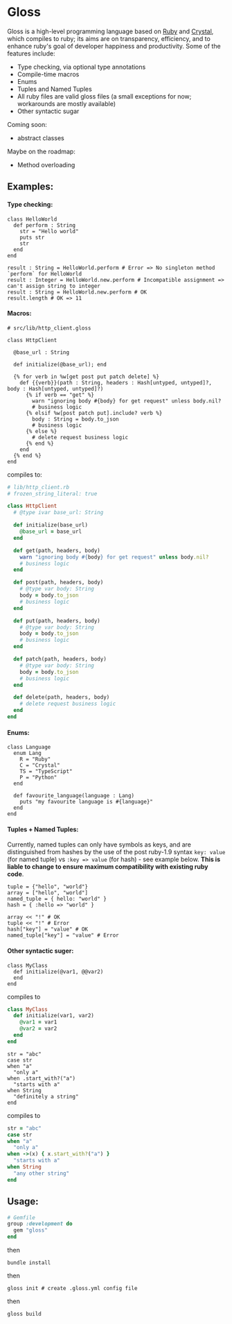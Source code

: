 # Gloss

Gloss is a high-level programming language based on [Ruby](https://github.com/ruby/ruby) and [Crystal](https://github.com/crystal-lang/crystal), which compiles to ruby; its aims are on transparency,
efficiency, and to enhance ruby's goal of developer happiness and productivity. Some of the features include:

- Type checking, via optional type annotations
- Compile-time macros
- Enums
- Tuples and Named Tuples
- All ruby files are valid gloss files (a small exceptions for now; workarounds are mostly available)
- Other syntactic sugar

Coming soon:
- abstract classes

Maybe on the roadmap:
- Method overloading

## Examples:

#### Type checking:

```crystal
class HelloWorld
  def perform : String
    str = "Hello world"
    puts str
    str
  end
end

result : String = HelloWorld.perform # Error => No singleton method `perform` for HelloWorld
result : Integer = HelloWorld.new.perform # Incompatible assignment => can't assign string to integer
result : String = HelloWorld.new.perform # OK
result.length # OK => 11
```

#### Macros:

```crystal
# src/lib/http_client.gloss

class HttpClient

  @base_url : String

  def initialize(@base_url); end

  {% for verb in %w[get post put patch delete] %}
    def {{verb}}(path : String, headers : Hash[untyped, untyped]?, body : Hash[untyped, untyped]?)
      {% if verb == "get" %}
        warn "ignoring body #{body} for get request" unless body.nil?
        # business logic
      {% elsif %w[post patch put].include? verb %}
        body : String = body.to_json
        # business logic
      {% else %}
        # delete request business logic
      {% end %}
    end
  {% end %}
end
```

compiles to:

```ruby
# lib/http_client.rb
# frozen_string_literal: true

class HttpClient
  # @type ivar base_url: String

  def initialize(base_url)
    @base_url = base_url
  end

  def get(path, headers, body)
    warn "ignoring body #{body} for get request" unless body.nil?
    # business logic
  end

  def post(path, headers, body)
    # @type var body: String
    body = body.to_json
    # business logic
  end

  def put(path, headers, body)
    # @type var body: String
    body = body.to_json
    # business logic
  end

  def patch(path, headers, body)
    # @type var body: String
    body = body.to_json
    # business logic
  end

  def delete(path, headers, body)
    # delete request business logic
  end
end
```

#### Enums:

```crystal
class Language
  enum Lang
    R = "Ruby"
    C = "Crystal"
    TS = "TypeScript"
    P = "Python"
  end
  
  def favourite_language(language : Lang)
    puts "my favourite language is #{language}"
  end
end
```

#### Tuples + Named Tuples:

Currently, named tuples can only have symbols as keys, and are distinguished from hashes by the use of the post ruby-1.9 syntax `key: value` (for named tuple) vs `:key => value` (for hash) - see example below. **This is liable to change to ensure maximum compatibility with existing ruby code**.

```crystal
tuple = {"hello", "world"}
array = ["hello", "world"]
named_tuple = { hello: "world" }
hash = { :hello => "world" }

array << "!" # OK
tuple << "!" # Error
hash["key"] = "value" # OK
named_tuple["key"] = "value" # Error
```

#### Other syntactic suger:

```crystal
class MyClass
  def initialize(@var1, @@var2)
  end
end
```

compiles to

```ruby
class MyClass
  def initialize(var1, var2)
    @var1 = var1
    @var2 = var2
  end
end
```

```crystal
str = "abc"
case str
when "a"
  "only a"
when .start_with?("a")
  "starts with a"
when String
  "definitely a string"
end
```

compiles to

```ruby
str = "abc"
case str
when "a"
  "only a"
when ->(x) { x.start_with?("a") }
  "starts with a"
when String
  "any other string"
end
```

## Usage:

```ruby
# Gemfile
group :development do
  gem "gloss"
end
```

then

`bundle install`

then

`gloss init # create .gloss.yml config file`

then

`gloss build`
